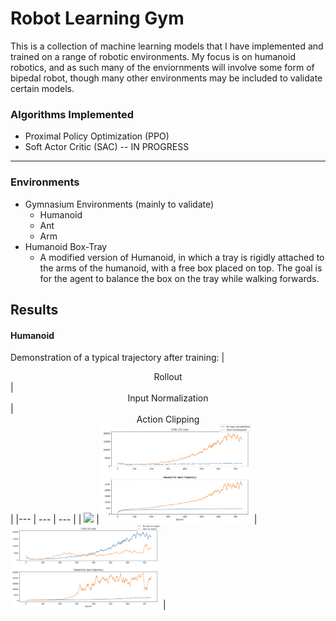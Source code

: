 # Robot Learning Gym
This is a collection of machine learning models that I have implemented and trained on a range of robotic environments.
My focus is on humanoid robotics, and as such many of the enviornments will involve some form of bipedal robot, though
many other environments may be included to validate certain models.

### Algorithms Implemented
- Proximal Policy Optimization (PPO)
- Soft Actor Critic (SAC) -- IN PROGRESS
---
### Environments
- Gymnasium Environments (mainly to validate)
    - Humanoid
    -  Ant
    -  Arm
-  Humanoid Box-Tray
    - A modified version of Humanoid, in which a tray is rigidly attached to the arms of the humanoid, with a
      free box placed on top. The goal is for the agent to balance the box on the tray while walking forwards.

## Results
#### Humanoid
Demonstration of a typical trajectory after training:
| <div align="center"> Rollout </div> | <div align="center">  Input Normalization </div> |  <div align="center"> Action Clipping </div> |
|--- | --- | --- |
| [<img src="./media/fasterwalk.GIF" width="240px">](./media/improvedhumanoidwalk.mp4) | [<img src="./media/inpnormppo.png" width="240px">](./media/inpnormppo.png) | [<img src="./media/tanhppo.png" width="240px">](./media/tanhppo.png) |

<!-- </div>
<div align="center">
<div align="Center">Roll out of Trajectory
[![Walking](./media/humanoidwalkthumbnail.png)](.media/improvedhumanoidwalk.mp4)
</div>
<div align="center"> Reward and loss during training
Reward and loss plots during training:
![Reward Plot comparing action clipping to tanh](./media/tanhppo.png)
![Reward plot showing result of input normalization](./media/inpnormppo.png)
</div> -->